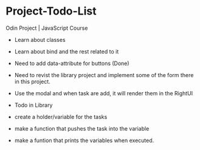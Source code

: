 # Project-Todo-List

Odin Project | JavaScript Course

- Learn about classes
- Learn about bind and the rest related to it

- Need to add data-attribute for buttons (Done)
- Need to revist the library project and implement some of the form there in this project.
- Use the modal and when task are add, it will render them in the RightUI

- Todo in Library
- create a holder/variable for the tasks
- make a function that pushes the task into the variable
- make a funtion that prints the variables when executed.